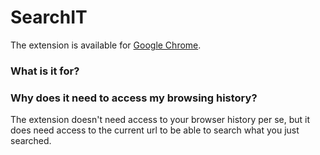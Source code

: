 # SearchIT
The extension is available for [Google Chrome](https://chrome.google.com/webstore/detail/searchit/fioambgbhedmjhlobdibcbhfjojjccoa).

### What is it for?


### Why does it need to access my browsing history?
The extension doesn't need access to your browser history per se, but it does
need access to the current url to be able to search what you just searched.
